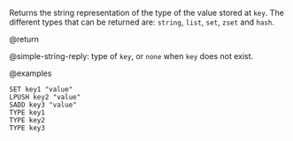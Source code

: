 Returns the string representation of the type of the value stored at `key`.
The different types that can be returned are: `string`, `list`, `set`, `zset`
and `hash`.

@return

@simple-string-reply: type of `key`, or `none` when `key` does not exist.

@examples

```cli
SET key1 "value"
LPUSH key2 "value"
SADD key3 "value"
TYPE key1
TYPE key2
TYPE key3
```

